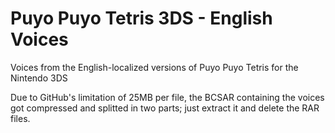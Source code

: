 # Puyo Puyo Tetris 3DS - English Voices
Voices from the English-localized versions of Puyo Puyo Tetris for the Nintendo 3DS

Due to GitHub's limitation of 25MB per file, the BCSAR containing the voices got compressed and splitted in two parts; just extract it and delete the RAR files.
